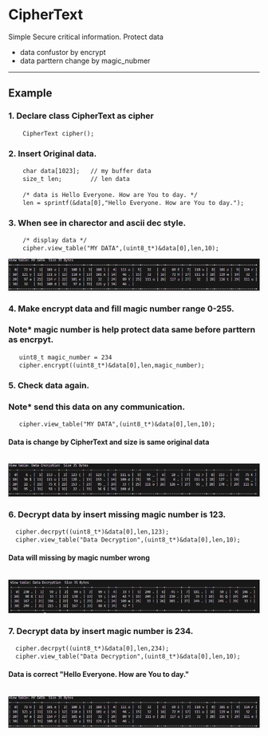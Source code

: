 # CipherText
Simple Secure critical information.
Protect data
- data confustor by encrypt
- data parttern change by magic_nubmer
---
## Example
### 1. Declare class CipherText as cipher 
```
    CipherText cipher();  
```
### 2. Insert Original data.
```
    char data[1023];   // my buffer data   
    size_t len;        // len data

    /* data is Hello Everyone. How are You to day. */
    len = sprintf(&data[0],"Hello Everyone. How are You to day.");
```
### 3. When see in charector and ascii dec style.
```
    /* display data */
    cipher.view_table("MY DATA",(uint8_t*)&data[0],len,10);
```
![alt text](/img/image.png)

### 4. Make encrypt data and fill magic number range 0-255.<br>
### Note* magic number is help protect data same before parttern as encrpyt.     
```
   uint8_t magic_number = 234
   cipher.encrypt((uint8_t*)&data[0],len,magic_number);
```
### 5. Check data again.<br>
### Note* send this data on any communication.
```
   cipher.view_table("MY DATA",(uint8_t*)&data[0],len,10);
```
#### Data is change by CipherText and size is same original data<br><br>
![alt text](/img/image1.png)

### 6. Decrypt data by insert missing magic number is 123.
```
  cipher.decrpyt((uint8_t*)&data[0],len,123);
  cipher.view_table("Data Decryption",(uint8_t*)&data[0],len,10);
```
#### Data will missing by magic number wrong<br><br>
![alt text](/img/image2.png)


### 7. Decrypt data by insert magic number is 234.
```
  cipher.decrpyt((uint8_t*)&data[0],len,234);
  cipher.view_table("Data Decryption",(uint8_t*)&data[0],len,10);
```
#### Data is correct "Hello Everyone. How are You to day."<br><br>
![alt text](/img/image.png)
